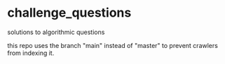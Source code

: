 challenge_questions
===================

solutions to algorithmic questions

this repo uses the branch "main" instead of "master" to prevent crawlers from indexing it.
